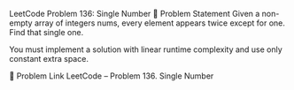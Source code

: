 LeetCode Problem 136: Single Number
🧠 Problem Statement
Given a non-empty array of integers nums, every element appears twice except for one. Find that single one.

You must implement a solution with linear runtime complexity and use only constant extra space.

🔗 Problem Link
LeetCode – Problem 136. Single Number